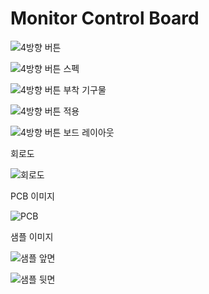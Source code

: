 # Monitor Control Board

![4방향 버튼](images/4way_button.jpg)

![4방향 버튼 스펙](images/4way_button_dim.png)

![4방향 버튼 부착 기구물](images/monitor_control_board_01.jpg)

![4방향 버튼 적용](images/monitor_control_board_02.jpg)

![4방향 버튼 보드 레이아웃](monitor_control_button_layout_0.svg)


회로도

![회로도](images/sch_image.png)

PCB 이미지

![PCB](images/pcb_image.png)

샘플 이미지

![샘플 앞면](images/sample_01.jpg)

![샘플 뒷면](images/sample_02.jpg)
